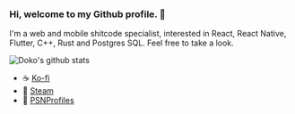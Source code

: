 ### Hi, welcome to my Github profile. 👋

I'm a web and mobile shitcode specialist, interested in React, React Native, Flutter, C++, Rust and Postgres SQL. Feel free to take a look.

![Doko's github stats](https://github-readme-stats.vercel.app/api?username=Doko-Demo-Doa&show_icons=true&theme=prussian)

- ☕ [Ko-fi](https://ko-fi.com/dokodemodoa)
- 🌱 [Steam](https://steamcommunity.com/id/doko/)
- 👯 [PSNProfiles](https://psnprofiles.com/doko_demo_doa)
